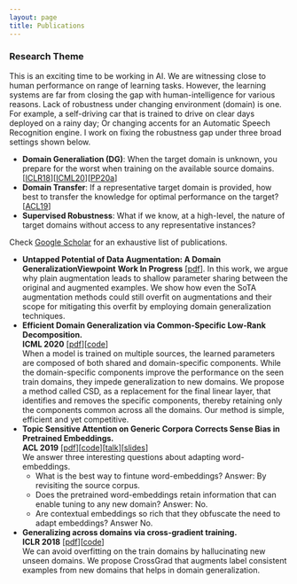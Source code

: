 ```yaml
---
layout: page
title: Publications
---
```


### Research Theme
This is an exciting time to be working in AI. We are witnessing close to human performance on range of learning tasks. 
However, the learning systems are far from closing the gap with human-intelligence for various reasons. Lack of robustness under changing environment (domain) is one.
For example, a self-driving car that is trained to drive on clear days deployed on a rainy day; Or changing accents for an Automatic Speech Recognition engine. 
I work on fixing the robustness gap under three broad settings shown below. 

* **Domain Generaliation (DG)**: When the target domain is unknown, you prepare for the worst when training on the available source domains. [[ICLR18](#crossgrad)][[ICML20](#csd)][[PP20a](#dg_for_dr)]
* **Domain Transfer**: If a representative target domain is provided, how best to transfer the knowledge for optimal performance on the target? [[ACL19](#srcsel)]
* **Supervised Robustness**: What if we know, at a high-level, the nature of target domains without access to any representative instances? 

Check [Google Scholar](https://scholar.google.co.in/citations?user=DQddccYAAAAJ) for an exhaustive list of publications.  
<a name="dg_for_dr"></a>
* **Untapped Potential of Data Augmentation: A Domain GeneralizationViewpoint**
  **Work In Progress** [[pdf](./assets/dg_for_dr.pdf)]. 
  In this work, we argue why plain augmentation leads to shallow parameter sharing between the original and augmented examples. We show how even the SoTA augmentation methods could still overfit on augmentations and their scope for mitigating this overfit by employing domain generalization techniques.  
<a name="csd"></a>
* **Efficient Domain Generalization via Common-Specific Low-Rank Decomposition.**  
  **ICML 2020** [[pdf](https://arxiv.org/abs/2003.12815)][[code](https://github.com/vihari/CSD/)]  
  When a model is trained on multiple sources, the learned parameters are composed of both shared and domain-specific components. 
  While the domain-specific components improve the performance on the seen train domains, they impede generalization to new domains. 
  We propose a method called CSD, as a replacement for the final linear layer, that identifies and removes the specific components, thereby retaining only the components common across all the domains.   Our method is simple, efficient and yet competitive.  
<a name="srcsel"></a>
* **Topic Sensitive Attention on Generic Corpora Corrects Sense Bias in Pretrained Embeddings.**  
  **ACL 2019** [[pdf](https://arxiv.org/abs/1906.02688)][[code](https://github.com/vihari/focussed_embs)][[talk](https://vimeo.com/384490539)][[slides](https://docs.google.com/presentation/d/1cEiov879145R6oOBESjif2PcsNXKljZPORegf6_fEMU/edit?usp=sharing)]  
  We answer three interesting questions about adapting word-embeddings.
  + What is the best way to fintune word-embeddings? Answer: By revisiting the source corpus.
  + Does the pretrained word-embeddings retain information that can enable tuning to any new domain? Answer: No.
  + Are contextual embeddings so rich that they obfuscate the need to adapt embeddings? Answer No.   
<a name="crossgrad"></a>
* **Generalizing across domains via cross-gradient training.**   
  **ICLR 2018** [[pdf](https://arxiv.org/pdf/1804.10745.pdf)][[code](https://github.com/vihari/crossgrad)]   
  We can avoid overfitting on the train domains by hallucinating new unseen domains. We propose CrossGrad that augments label consistent examples from new domains that helps in domain generalization.
